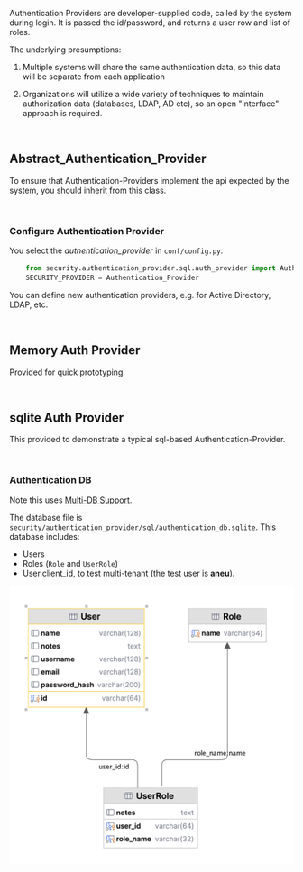 Authentication Providers are developer-supplied code, called by the system during login.  It is passed the id/password, and returns a user row and list of roles.

The underlying presumptions:

1. Multiple systems will share the same authentication data, so this data will be separate from each application

2. Organizations will utilize a wide variety of techniques to maintain authorization data (databases, LDAP, AD etc), so an open "interface" approach is required.

&nbsp;

## Abstract_Authentication_Provider

To ensure that Authentication-Providers implement the api expected by the system, you should inherit from this class.

&nbsp;

### Configure Authentication Provider

You select the _authentication_provider_ in `conf/config.py`:

```python
    from security.authentication_provider.sql.auth_provider import Authentication_Provider
    SECURITY_PROVIDER = Authentication_Provider
```

You can define new authentication providers, e.g. for Active Directory, LDAP, etc.

&nbsp;

## Memory Auth Provider

Provided for quick prototyping.

&nbsp;

## sqlite Auth Provider

This provided to demonstrate a typical sql-based Authentication-Provider.

&nbsp;

### Authentication DB

Note this uses [Multi-DB Support](Data-Model-Multi.md).  

The database file is `security/authentication_provider/sql/authentication_db.sqlite`.  This database includes:

* Users
* Roles (`Role` and `UserRole`)
* User.client_id, to test multi-tenant (the test user is **aneu**).

![authdb](images/security/authdb.png)

&nbsp;

